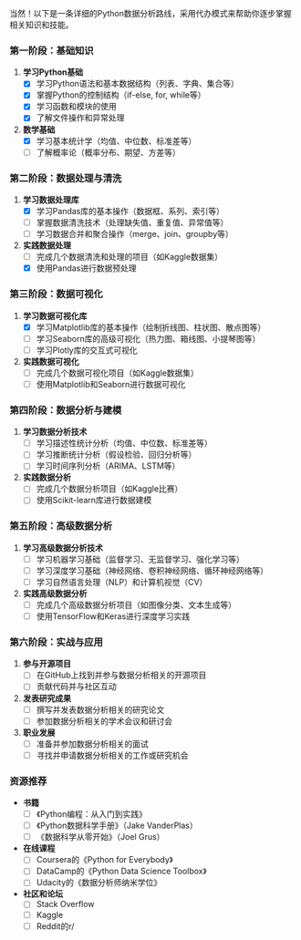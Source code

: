 当然！以下是一条详细的Python数据分析路线，采用代办模式来帮助你逐步掌握相关知识和技能。

### 第一阶段：基础知识
1. **学习Python基础**
   - [x] 学习Python语法和基本数据结构（列表、字典、集合等）
   - [x] 掌握Python的控制结构（if-else, for, while等）
   - [x] 学习函数和模块的使用
   - [x] 了解文件操作和异常处理

2. **数学基础**
   - [x] 学习基本统计学（均值、中位数、标准差等）
   - [ ] 了解概率论（概率分布、期望、方差等）

### 第二阶段：数据处理与清洗
1. **学习数据处理库**
   - [x] 学习Pandas库的基本操作（数据框、系列、索引等）
   - [ ] 掌握数据清洗技术（处理缺失值、重复值、异常值等）
   - [ ] 学习数据合并和聚合操作（merge、join、groupby等）

2. **实践数据处理**
   - [ ] 完成几个数据清洗和处理的项目（如Kaggle数据集）
   - [x] 使用Pandas进行数据预处理

### 第三阶段：数据可视化
1. **学习数据可视化库**
   - [x] 学习Matplotlib库的基本操作（绘制折线图、柱状图、散点图等）
   - [ ] 学习Seaborn库的高级可视化（热力图、箱线图、小提琴图等）
   - [ ] 学习Plotly库的交互式可视化

2. **实践数据可视化**
   - [ ] 完成几个数据可视化项目（如Kaggle数据集）
   - [ ] 使用Matplotlib和Seaborn进行数据可视化

### 第四阶段：数据分析与建模
1. **学习数据分析技术**
   - [ ] 学习描述性统计分析（均值、中位数、标准差等）
   - [ ] 学习推断统计分析（假设检验、回归分析等）
   - [ ] 学习时间序列分析（ARIMA、LSTM等）

2. **实践数据分析**
   - [ ] 完成几个数据分析项目（如Kaggle比赛）
   - [ ] 使用Scikit-learn库进行数据建模

### 第五阶段：高级数据分析
1. **学习高级数据分析技术**
   - [ ] 学习机器学习基础（监督学习、无监督学习、强化学习等）
   - [ ] 学习深度学习基础（神经网络、卷积神经网络、循环神经网络等）
   - [ ] 学习自然语言处理（NLP）和计算机视觉（CV）

2. **实践高级数据分析**
   - [ ] 完成几个高级数据分析项目（如图像分类、文本生成等）
   - [ ] 使用TensorFlow和Keras进行深度学习实践

### 第六阶段：实战与应用
1. **参与开源项目**
   - [ ] 在GitHub上找到并参与数据分析相关的开源项目
   - [ ] 贡献代码并与社区互动

2. **发表研究成果**
   - [ ] 撰写并发表数据分析相关的研究论文
   - [ ] 参加数据分析相关的学术会议和研讨会

3. **职业发展**
   - [ ] 准备并参加数据分析相关的面试
   - [ ] 寻找并申请数据分析相关的工作或研究机会

### 资源推荐
- **书籍**
  - [ ] 《Python编程：从入门到实践》
  - [ ] 《Python数据科学手册》（Jake VanderPlas）
  - [ ] 《数据科学从零开始》（Joel Grus）

- **在线课程**
  - [ ] Coursera的《Python for Everybody》
  - [ ] DataCamp的《Python Data Science Toolbox》
  - [ ] Udacity的《数据分析师纳米学位》

- **社区和论坛**
  - [ ] Stack Overflow
  - [ ] Kaggle
  - [ ] Reddit的r/
<!--stackedit_data:
eyJoaXN0b3J5IjpbLTEyMTQ1ODcxN119
-->